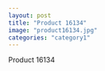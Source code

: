 ```yaml
---
layout: post
title: "Product 16134"
image: "product16134.jpg"
categories: "category1"
---
```

Product 16134
